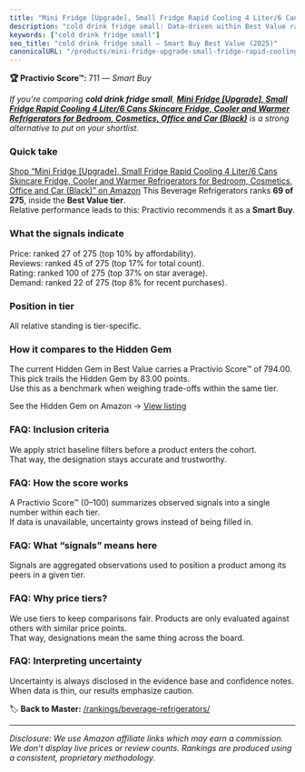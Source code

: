 ```yaml
---
title: "Mini Fridge [Upgrade], Small Fridge Rapid Cooling 4 Liter/6 Cans Skincare Fridge, Cooler and Warmer Refrigerators for Bedroom, Cosmetics, Office and Car (Black)"
description: "cold drink fridge small: Data-driven within Best Value ranking using the Practivio Score™. Positioned by quality, value, demand, findability, momentum."
keywords: ["cold drink fridge small"]
seo_title: "cold drink fridge small — Smart Buy Best Value (2025)"
canonicalURL: "/products/mini-fridge-upgrade-small-fridge-rapid-cooling-4-liter6-cans-skincare-fridge-cooler-and-warmer-refrigerators-for-bedroom-cosmetics-office-and-car-black-B0C3CN911P/"
---
```


**🏆 Practivio Score™:** 711 — _Smart Buy_


*If you're comparing **cold drink fridge small**, **[Mini Fridge [Upgrade], Small Fridge Rapid Cooling 4 Liter/6 Cans Skincare Fridge, Cooler and Warmer Refrigerators for Bedroom, Cosmetics, Office and Car (Black)](https://www.amazon.com/dp/B0C3CN911P?tag=practivio-20)** is a strong alternative to put on your shortlist.*
### Quick take
[Shop “Mini Fridge [Upgrade], Small Fridge Rapid Cooling 4 Liter/6 Cans Skincare Fridge, Cooler and Warmer Refrigerators for Bedroom, Cosmetics, Office and Car (Black)” on Amazon](https://www.amazon.com/dp/B0C3CN911P?tag=practivio-20)
This Beverage Refrigerators ranks **69 of 275**, inside the **Best Value tier**.  
Relative performance leads to this: Practivio recommends it as a **Smart Buy**.

### What the signals indicate
Price: ranked 27 of 275 (top 10% by affordability).  
Reviews: ranked 45 of 275 (top 17% for total count).  
Rating: ranked 100 of 275 (top 37% on star average).  
Demand: ranked 22 of 275 (top 8% for recent purchases).

### Position in tier
All relative standing is tier-specific.

### How it compares to the Hidden Gem
The current Hidden Gem in Best Value carries a Practivio Score™ of 794.00.  
This pick trails the Hidden Gem by 83.00 points.  
Use this as a benchmark when weighing trade-offs within the same tier.  

See the Hidden Gem on Amazon → [View listing](https://www.amazon.com/dp/B00IR8H55A?tag=practivio-20)

### FAQ: Inclusion criteria
We apply strict baseline filters before a product enters the cohort.  
That way, the designation stays accurate and trustworthy.

### FAQ: How the score works
A Practivio Score™ (0–100) summarizes observed signals into a single number within each tier.  
If data is unavailable, uncertainty grows instead of being filled in.

### FAQ: What “signals” means here
Signals are aggregated observations used to position a product among its peers in a given tier.

### FAQ: Why price tiers?
We use tiers to keep comparisons fair. Products are only evaluated against others with similar price points.  
That way, designations mean the same thing across the board.

### FAQ: Interpreting uncertainty
Uncertainty is always disclosed in the evidence base and confidence notes.  
When data is thin, our results emphasize caution.


🏷️ **Back to Master:** [/rankings/beverage-refrigerators/](/rankings/beverage-refrigerators/)

---
_Disclosure: We use Amazon affiliate links which may earn a commission. We don’t display live prices or review counts. Rankings are produced using a consistent, proprietary methodology._
